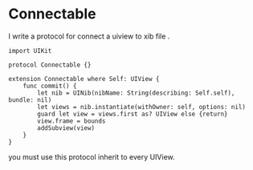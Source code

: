 # Connectable

I write a protocol for connect a uiview to xib file .

```
import UIKit

protocol Connectable {}

extension Connectable where Self: UIView {
    func commit() {
        let nib = UINib(nibName: String(describing: Self.self), bundle: nil)
        let views = nib.instantiate(withOwner: self, options: nil)
        guard let view = views.first as? UIView else {return}
        view.frame = bounds
        addSubview(view)
    }
}
```

you must use this protocol inherit to every UIView.
